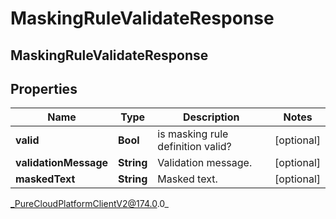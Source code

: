 # MaskingRuleValidateResponse

## MaskingRuleValidateResponse

## Properties

|Name | Type | Description | Notes|
|------------ | ------------- | ------------- | -------------|
| **valid** | **Bool** | is masking rule definition valid? | [optional] |
| **validationMessage** | **String** | Validation message. | [optional] |
| **maskedText** | **String** | Masked text. | [optional] |



_PureCloudPlatformClientV2@174.0.0_
